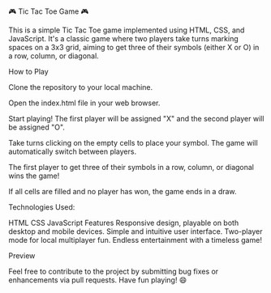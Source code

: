 🎮 Tic Tac Toe Game 🎮

This is a simple Tic Tac Toe game implemented using HTML, CSS, and JavaScript. It's a classic game where two players take turns marking spaces on a 3x3 grid, aiming to get three of their symbols (either X or O) in a row, column, or diagonal.

How to Play

Clone the repository to your local machine.

Open the index.html file in your web browser.

Start playing! The first player will be assigned "X" and the second player will be assigned "O".

Take turns clicking on the empty cells to place your symbol. The game will automatically switch between players.

The first player to get three of their symbols in a row, column, or diagonal wins the game!

If all cells are filled and no player has won, the game ends in a draw.

Technologies Used: 

HTML
CSS
JavaScript
Features
Responsive design, playable on both desktop and mobile devices.
Simple and intuitive user interface.
Two-player mode for local multiplayer fun.
Endless entertainment with a timeless game!

Preview

Feel free to contribute to the project by submitting bug fixes or enhancements via pull requests. Have fun playing! 😄





